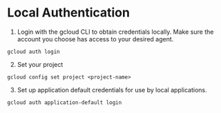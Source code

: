 # Local Authentication

1. Login with the gcloud CLI to obtain credentials locally. Make sure the account you choose has access to your desired agent.
```
gcloud auth login
```

2. Set your project
```
gcloud config set project <project-name>
```

3. Set up application default credentials for use by local applications.
```
gcloud auth application-default login
```